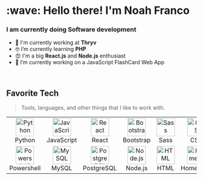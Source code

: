 <h1 align="left" id="macropower-title">:wave: Hello there! I'm Noah Franco</h1>
<h3 align="left">I am currently doing Software development</h3>

<p align="left">

- 🏢 I'm currently working at **Thryv**
- 🤓 I’m currently learning **PHP**
- 😍 I'm a big **React.js** and **Node.js** enthusiast
- 🔭 I’m currently working on a JavaScript FlashCard Web App
<br>

<h2 align="left" id="macropower-tech">Favorite Tech</h2>

> Tools, languages, and other things that I like to work with.

<table>
  <tr>
    <td align="center" width="96">
      <a href="#macropower-tech">
        <img src="https://devicons.github.io/devicon/devicon.git/icons/python/python-original.svg" width="48" height="48" alt="Python" />
      </a>
      <br>Python
    </td>
    <td align="center" width="96">
      <a href="#macropower-tech">
        <img src="https://devicons.github.io/devicon/devicon.git/icons/javascript/javascript-original.svg" width="48" height="48" alt="JavaScript" />
      </a>
      <br>JavaScript
    </td>
    <td align="center" width="96">
      <a href="#macropower-tech" >
        <img src="https://devicons.github.io/devicon/devicon.git/icons/react/react-original.svg" width="48" height="48" alt="React" />
      </a>
      <br>React
    </td>
    <td align="center" width="96">
      <a href="#macropower-tech">
        <img src="https://devicons.github.io/devicon/devicon.git/icons/bootstrap/bootstrap-plain.svg" width="48" height="48" alt="Bootstrap" />
      </a>
      <br>Bootstrap
    </td>
    <td align="center" width="96">
      <a href="#macropower-tech">
        <img src="https://devicons.github.io/devicon/devicon.git/icons/sass/sass-original.svg" width="48" height="48" alt="Sass" />
      </a>
      <br>Sass
    </td>
    <td align="center" width="96">
      <a href="#macropower-tech">
        <img src="https://colorlib.com/wp/wp-content/uploads/sites/2/creative-css3-tutorials.jpg" width="48" height="48" alt="CSS" />
      </a>
      <br>CSS
    </td>
    <td align="center" width="96">
      <a href="#macropower-tech">
        <img src="https://engineering.fb.com/wp-content/uploads/2016/10/gozv3waqlu2rj6cdaaaaaabdxp9ebj0jaaab.jpg" width="48" height="48" alt="Yarn" />
      </a>
      <br>Yarn
    </td>
  </tr>
  <tr>
    <td align="center" width="96">
      <a href="#macropower-tech">
        <img src="https://raw.githubusercontent.com/PowerShell/PowerShell/master/assets/ps_black_128.svg" width="48" height="48" alt="Powershell" />
      </a>
      <br>Powershell
    </td>
    <td align="center"  width="96">
      <a href="#macropower-tech">
        <img src="https://devicons.github.io/devicon/devicon.git/icons/mysql/mysql-original.svg" width="48" height="48" alt="MySQL" />
      </a>
      <br>MySQL
    </td>
    <td align="center" width="96">
      <a href="#macropower-tech" >
        <img src="https://cdn2.f-cdn.com/contestentries/216177/14829473/55545e615dc2e_thumb900.jpg" width="48" height="48" alt="PostgreSQL" />
      </a>
      <br>PostgreSQL
    </td>
    <td align="center" width="96">
      <a href="#macropower-tech" >
        <img src="https://www.mindrops.com/images/nodejs-image.png" width="48" height="48" alt="Node.js" />
      </a>
      <br>Node.js
    </td>
        <td align="center" width="96">
      <a href="#macropower-tech" >
        <img src="https://upload.wikimedia.org/wikipedia/commons/6/61/HTML5_logo_and_wordmark.svg" width="48" height="48" alt="HTML" />
      </a>
      <br>HTML
    </td>
        </td>
        <td align="center" width="96">
      <a href="#macropower-tech" >
        <img src="https://miro.medium.com/max/512/1*CBCWQowzYqU83B0capCTQA.png" width="48" height="48" alt="Homebrew" />
      </a>
      <br>Homebrew
    </td>
  </tr>
</table>